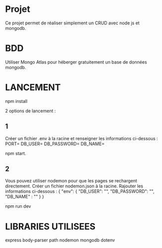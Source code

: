# Projet
Ce projet permet de réaliser simplement un CRUD avec node js et mongodb.

# BDD
Utiliser Mongo Atlas pour héberger gratuitement un base de données mongodb.

# LANCEMENT

npm install

2 options de lancement :

## 1
Créer un fichier .env à la racine et renseigner les informations ci-dessous : 
PORT=
DB_USER=
DB_PASSWORD=
DB_NAME=

npm start.

## 2
Vous pouvez utiliser nodemon pour que les pages se rechargent directement.
Créer un fichier nodemon.json à la racine.
Rajouter les informations ci-dessous :
{
    "env": {
        "DB_USER": "",
        "DB_PASSWORD": "",
        "DB_NAME" : ""
    }
}

npm run dev
# LIBRARIES UTILISEES
express
body-parser
path
nodemon
mongodb
dotenv